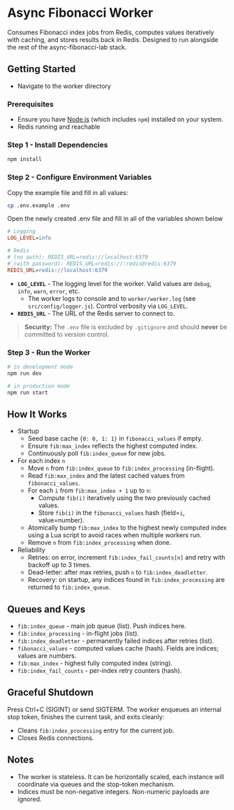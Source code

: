 # Async Fibonacci Worker

Consumes Fibonacci index jobs from Redis, computes values iteratively with caching, and stores results back in Redis. Designed to run alongside the rest of the async-fibonacci-lab stack.

## Getting Started

- Navigate to the worker directory

### Prerequisites

- Ensure you have [Node.js](https://nodejs.org/) (which includes `npm`) installed on your system.
- Redis running and reachable

### Step 1 - Install Dependencies

```bash
npm install
```

### Step 2 - Configure Environment Variables

Copy the example file and fill in all values:

```bash
cp .env.example .env
```

Open the newly created .env file and fill in all of the variables shown below

```ini
# Logging
LOG_LEVEL=info

# Redis
# (no auth): REDIS_URL=redis://localhost:6379
# (with password): REDIS_URL=redis://:redis@redis:6379
REDIS_URL=redis://localhost:6379
```

- **`LOG_LEVEL`** - The logging level for the worker. Valid values are `debug`, `info`, `warn`, `error`, etc.
    - The worker logs to console and to `worker/worker.log` (see `src/config/logger.js`). Control verbosity via `LOG_LEVEL`.
- **`REDIS_URL`** - The URL of the Redis server to connect to.

> **Security:** The `.env` file is excluded by `.gitignore` and should **never** be committed to version control.

### Step 3 - Run the Worker

```bash
# in development mode
npm run dev

# in production mode
npm run start
```

## How It Works

- Startup
  - Seed base cache `{0: 0, 1: 1}` in `fibonacci_values` if empty.
  - Ensure `fib:max_index` reflects the highest computed index.
  - Continuously poll `fib:index_queue` for new jobs.
- For each index `n`
  - Move `n` from `fib:index_queue` to `fib:index_processing` (in-flight).
  - Read `fib:max_index` and the latest cached values from `fibonacci_values`.
  - For each `i` from `fib:max_index + 1` up to `n`:
    - Compute `fib(i)` iteratively using the two previously cached values.
    - Store `fib(i)` in the `fibonacci_values` hash (field=`i`, value=number).
  - Atomically bump `fib:max_index` to the highest newly computed index using a Lua script to avoid races when multiple workers run.
  - Remove `n` from `fib:index_processing` when done.
- Reliability
  - Retries: on error, increment `fib:index_fail_counts[n]` and retry with backoff up to 3 times.
  - Dead-letter: after max retries, push `n` to `fib:index_deadletter`.
  - Recovery: on startup, any indices found in `fib:index_processing` are returned to `fib:index_queue`.

## Queues and Keys

- `fib:index_queue` - main job queue (list). Push indices here.
- `fib:index_processing` - in-flight jobs (list).
- `fib:index_deadletter` - permanently failed indices after retries (list).
- `fibonacci_values` - computed values cache (hash). Fields are indices; values are numbers.
- `fib:max_index` - highest fully computed index (string).
- `fib:index_fail_counts` - per-index retry counters (hash).

## Graceful Shutdown

Press Ctrl+C (SIGINT) or send SIGTERM. The worker enqueues an internal stop token, finishes the current task, and exits cleanly:

- Cleans `fib:index_processing` entry for the current job.
- Closes Redis connections.

## Notes

- The worker is stateless. It can be horizontally scaled, each instance will coordinate via queues and the stop-token mechanism.
- Indices must be non-negative integers. Non-numeric payloads are ignored.

